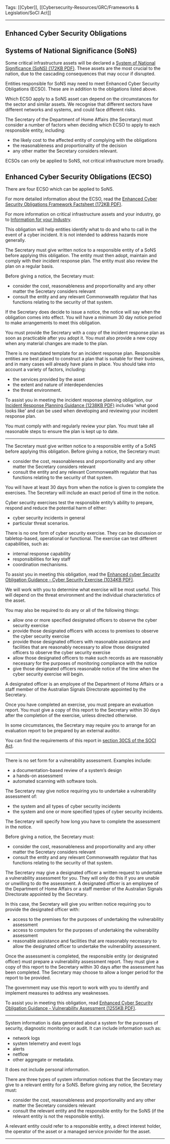 Tags: [[Cyber]], [[Cybersecurity-Resources/GRC/Frameworks & Legislation/SoCI Act]] 

---
## Enhanced Cyber Security Obligations

## Systems of National Significance (SoNS)  

Some critical infrastructure assets will be declared a [System of National Significance (SoNS) (172KB PDF)](https://www.cisc.gov.au/resources-subsite/Documents/cisc-factsheet-systems-of-national-significance-enhanced-cyber-security-obligations.pdf). These assets are the most crucial to the nation, due to the cascading consequences that may occur if disrupted.

Entities responsible for SoNS may need to meet Enhanced Cyber Security Obligations (ECSO). These are in addition to the obligations listed above.

Which ECSO apply to a SoNS asset can depend on the circumstances for the sector and similar assets. We recognise that different sectors have different networks and systems, and could face different risks.

The Secretary of the Department of Home Affairs (the Secretary) must consider a number of factors when deciding which ECSO to apply to each responsible entity, including:

-   the likely cost to the affected entity of complying with the obligations
-   the reasonableness and proportionality of the decision
-   any other matter the Secretary considers relevant.

ECSOs can only be applied to SoNS, not critical infrastructure more broadly.  
  

## Enhanced Cyber Security Obligations (ECSO)

There are four ECSO which can be applied to SoNS.

For more detailed information about the ECSO, read the [Enhanced Cyber Security Obligations Framework Factsheet (172KB PDF)](https://www.cisc.gov.au/resources-subsite/Documents/cisc-factsheet-systems-of-national-significance-enhanced-cyber-security-obligations.pdf).

For more information on critical infrastructure assets and your industry, go to [Information for your Industry](https://www.cisc.gov.au/information-for-your-industry).



This obligation will help entities identify what to do and who to call in the event of a cyber incident. It is not intended to address hazards more generally.

The Secretary must give written notice to a responsible entity of a SoNS before applying this obligation. The entity must then adopt, maintain and comply with their incident response plan. The entity must also review the plan on a regular basis.

Before giving a notice, the Secretary must:

-   consider the cost, reasonableness and proportionality and any other matter the Secretary considers relevant
-   consult the entity and any relevant Commonwealth regulator that has functions relating to the security of that system.

If the Secretary does decide to issue a notice, the notice will say when the obligation comes into effect. You will have a minimum 30 day notice period to make arrangements to meet this obligation.

You must provide the Secretary with a copy of the incident response plan as soon as practicable after you adopt it. You must also provide a new copy when any material changes are made to the plan.

There is no mandated template for an incident response plan. Responsible entities are best placed to construct a plan that is suitable for their business, and in many cases will already have plans in place. You should take into account a variety of factors, including:

-   the services provided by the asset
-   the extent and nature of interdependencies
-   the threat environment.

To assist you in meeting the incident response planning obligation, our [Incident Response Planning Guidance (1238KB PDF)](https://www.cisc.gov.au/resources-subsite/Documents/ecso-guidance-incident-response-planning.pdf) includes 'what good looks like' and can be used when developing and reviewing your incident response plan.

You must comply with and regularly review your plan. You must take all reasonable steps to ensure the plan is kept up to date.

___

The Secretary must give written notice to a responsible entity of a SoNS before applying this obligation. Before giving a notice, the Secretary must:

-   consider the cost, reasonableness and proportionality and any other matter the Secretary considers relevant
-   consult the entity and any relevant Commonwealth regulator that has functions relating to the security of that system.

You will have at least 30 days from when the notice is given to complete the exercises. The Secretary will include an exact period of time in the notice.

Cyber security exercises test the responsible entity’s ability to prepare, respond and reduce the potential harm of either:

-   cyber security incidents in general
-   particular threat scenarios.

There is no one form of cyber security exercise. They can be discussion or tabletop-based, operational or functional. The exercise can test different capabilities, such as:

-   internal response capability
-   responsibilities for key staff
-   coordination mechanisms.

To assist you in meeting this obligation, read the [Enhanced cyber Security Obligation Guidance - Cyber Security Exercise (1034KB PDF)](https://www.cisc.gov.au/resources-subsite/Documents/ecso-guidance-cyber-security-exercises.pdf).

We will work with you to determine what exercise will be most useful. This will depend on the threat environment and the individual characteristics of the asset.

You may also be required to do any or all of the following things:

-   allow one or more specified designated officers to observe the cyber security exercise
-   provide those designated officers with access to premises to observe the cyber security exercise
-   provide those designated officers with reasonable assistance and facilities that are reasonably necessary to allow those designated officers to observe the cyber security exercise
-   allow those designated officers to make such records as are reasonably necessary for the purposes of monitoring compliance with the notice
-   give those designated officers reasonable notice of the time when the cyber security exercise will begin.

A designated officer is an employee of the Department of Home Affairs or a staff member of the Australian Signals Directorate appointed by the Secretary.

Once you have completed an exercise, you must prepare an evaluation report. You must give a copy of this report to the Secretary within 30 days after the completion of the exercise, unless directed otherwise.

In some circumstances, the Secretary may require you to arrange for an evaluation report to be prepared by an external auditor.

You can find the requirements of this report in [section 30CS of the SOCI Act](https://www.legislation.gov.au/Series/C2018A00029).

___

There is no set form for a vulnerability assessment. Examples include:

-   a documentation-based review of a system’s design
-   a hands-on assessment
-   automated scanning with software tools.

The Secretary may give notice requiring you to undertake a vulnerability assessment of:

-   the system and all types of cyber security incidents
-   the system and one or more specified types of cyber security incidents.

The Secretary will specify how long you have to complete the assessment in the notice.

Before giving a notice, the Secretary must:

-   consider the cost, reasonableness and proportionality and any other matter the Secretary considers relevant
-   consult the entity and any relevant Commonwealth regulator that has functions relating to the security of that system.

The Secretary may give a designated officer a written request to undertake a vulnerability assessment for you. They will only do this if you are unable or unwilling to do the assessment. A designated officer is an employee of the Department of Home Affairs or a staff member of the Australian Signals Directorate appointed by the Secretary.

In this case, the Secretary will give you written notice requiring you to provide the designated officer with:

-   access to the premises for the purposes of undertaking the vulnerability assessment
-   access to computers for the purposes of undertaking the vulnerability assessment
-   reasonable assistance and facilities that are reasonably necessary to allow the designated officer to undertake the vulnerability assessment.

Once the assessment is completed, the responsible entity (or designated officer) must prepare a vulnerability assessment report. They must give a copy of this report to the Secretary within 30 days after the assessment has been completed. The Secretary may choose to allow a longer period for the report to be provided.

The government may use this report to work with you to identify and implement measures to address any weaknesses.

To assist you in meeting this obligation, read [Enhanced Cyber Security Obligation Guidance - Vulnerability Assessment (1255KB PDF)](https://www.cisc.gov.au/resources-subsite/Documents/enhanced-cyber-security-obligations-guidance-vulnerability-assessments.pdf).

___

System information is data generated about a system for the purposes of security, diagnostic monitoring or audit. It can include information such as:

-   network logs
-   system telemetry and event logs
-   alerts
-   netflow
-   other aggregate or metadata.

It does not include personal information.

There are three types of system information notices that the Secretary may give to a relevant entity for a SoNS. Before giving any notice, the Secretary must:

-   consider the cost, reasonableness and proportionality and any other matter the Secretary considers relevant
-   consult the relevant entity and the responsible entity for the SoNS (if the relevant entity is not the responsible entity).

A relevant entity could refer to a responsible entity, a direct interest holder, the operator of the asset or a managed service provider for the asset.

___

